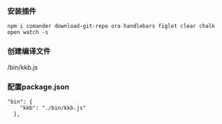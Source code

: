 ### 安装插件
```
npm i comander download-git-repo ora handlebars figlet clear chalk open watch -s
```

### 创建编译文件
/bin/kkb.js

### 配置package.json
```
"bin": {
    "kkb": "./bin/kkb.js"
  },
```

### 